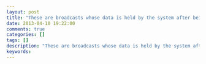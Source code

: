 ```yaml
---
layout: post
title: "These are broadcasts whose data is held by the system after being finished, so that clients can quic"
date: 2013-04-10 19:22:00 
comments: true
categories: []
tags: []
description: "These are broadcasts whose data is held by the system after being finished, so that clients can quic"
keywords: 
---
```





